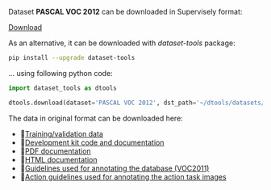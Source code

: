Dataset **PASCAL VOC 2012** can be downloaded in Supervisely format:

 [Download](https://assets.supervise.ly/supervisely-supervisely-assets-public/teams_storage/B/z/TJ/UW3TPAsqipckcv4MczFVHMyzukpIlnqmR6FICBmCGqgdx2KIK5HDFDT32MqVJN30grsrFpp9XGmd9BEchZpSv4T37IUMPJRJbssZugkfHD1HlCPbkwYZxfav7fp1.tar)

As an alternative, it can be downloaded with *dataset-tools* package:
``` bash
pip install --upgrade dataset-tools
```

... using following python code:
``` python
import dataset_tools as dtools

dtools.download(dataset='PASCAL VOC 2012', dst_path='~/dtools/datasets/PASCAL VOC 2012.tar')
```
The data in original format can be downloaded here:

- 🔗[Training/validation data](http://host.robots.ox.ac.uk/pascal/VOC/voc2012/VOCtrainval_11-May-2012.tar)
- 🔗[Development kit code and documentation](http://host.robots.ox.ac.uk/pascal/VOC/voc2012/VOCdevkit_18-May-2011.tar)
- 🔗[PDF documentation](http://host.robots.ox.ac.uk/pascal/VOC/voc2012/devkit_doc.pdf)
- 🔗[HTML documentation](http://host.robots.ox.ac.uk/pascal/VOC/voc2012/htmldoc/index.html)
- 🔗[Guidelines used for annotating the database (VOC2011)](http://host.robots.ox.ac.uk/pascal/VOC/voc2012/guidelines.html)
- 🔗[Action guidelines used for annotating the action task images](http://host.robots.ox.ac.uk/pascal/VOC/voc2012/action_guidelines/index.html)
